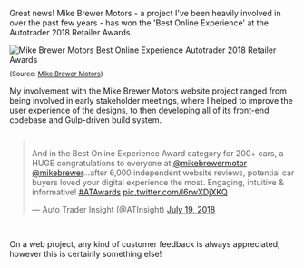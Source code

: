 <!--
Mike Brewer Motors wins 'Best Online Experience' at Autotrader's 2018 Retailer Awards
Posted on 20th July 2018
-->

Great news! Mike Brewer Motors - a project I've been heavily involved in over the past few years - has won the 'Best Online Experience' at the Autotrader 2018 Retailer Awards.

<p style='margin-bottom:10px;'><img src='/img/Best-Online-Experience-Mike-Brewer-Motors.jpg' alt='Mike Brewer Motors Best Online Experience Autotrader 2018 Retailer Awards'></p>
<small>(Source: <a href='https://www.mikebrewermotors.com/blog/mike-brewer-motors-wins-prestigious-digital-award' target='_blank'>Mike Brewer Motors</a>)</small>

My involvement with the Mike Brewer Motors website project ranged from being involved in early stakeholder meetings, where I helped to improve the user experience of the designs, to then developing all of its front-end codebase and Gulp-driven build system.

<div style="display:flex;justify-content:center;margin-bottom:30px;">
<blockquote class="twitter-tweet" data-lang="en"><p lang="en" dir="ltr">And in the Best Online Experience Award category for 200+ cars, a HUGE congratulations to everyone at <a href="https://twitter.com/mikebrewermotor?ref_src=twsrc%5Etfw">@mikebrewermotor</a> <a href="https://twitter.com/mikebrewer?ref_src=twsrc%5Etfw">@mikebrewer</a>...after 6,000 independent website reviews, potential car buyers loved your digital experience the most. Engaging, intuitive &amp; informative! <a href="https://twitter.com/hashtag/ATAwards?src=hash&amp;ref_src=twsrc%5Etfw">#ATAwards</a> <a href="https://t.co/l6rwXDjXKQ">pic.twitter.com/l6rwXDjXKQ</a></p>&mdash; Auto Trader Insight (@ATInsight) <a href="https://twitter.com/ATInsight/status/1019963912987475969?ref_src=twsrc%5Etfw">July 19, 2018</a></blockquote>
<script async src="https://platform.twitter.com/widgets.js" charset="utf-8"></script>
</div>

On a web project, any kind of customer feedback is always appreciated, however this is certainly something else!
